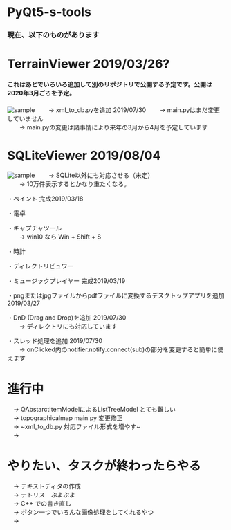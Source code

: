 # PyQt5-s-tools

### 現在、以下のものがあります

# TerrainViewer 2019/03/26? 
#### これはあとでいろいろ追加して別のリポジトリで公開する予定です。公開は2020年3月ごろを予定。
<img src="https://github.com/pto8913/PyQt5-s-tools/blob/master/Image/terrain_viewer.png" title="sample">
　　-> xml_to_db.pyを追加 2019/07/30 
　　-> main.pyはまだ変更していません <br>
　　-> main.pyの変更は諸事情により来年の3月から4月を予定しています <br>
 
# SQLiteViewer 2019/08/04 
<img src="https://github.com/pto8913/PyQt5-s-tools/blob/master/Image/DBViewer.png" title="sample">
　　-> SQLite以外にも対応させる（未定）<br>
　　-> 10万件表示するとかなり重たくなる。 <br>
  
・ペイント 完成2019/03/18 <br>
  
・電卓　<br>

・キャプチャツール <br>
　　-> win10 なら Win + Shift + S <br>

・時計  <br>

・ディレクトリビュワー <br>

・ミュージックプレイヤー 完成2019/03/19 <br>

・pngまたはjpgファイルからpdfファイルに変換するデスクトップアプリを追加 2019/03/27 <br>

・DnD (Drag and Drop)を追加 2019/07/30 <br>
　　-> ディレクトリにも対応しています <br>
  
・スレッド処理を追加 2019/07/30 <br>
　　-> onClicked内のnotifier.notify.connect(sub)の部分を変更すると簡単に使えます <br>
    
# 進行中 
　-> QAbstarctItemModelによるListTreeModel とても難しい <br>
　-> topographicalmap main.py 変更修正 <br>
　-> ~xml_to_db.py 対応ファイル形式を増やす~ <br>
　->
  
# やりたい、タスクが終わったらやる
　-> テキストディタの作成 <br>
　-> テトリス　ぷよぷよ <br>
　-> C++ での書き直し <br>
　-> ボタン一つでいろんな画像処理をしてくれるやつ <br>
　-> 
